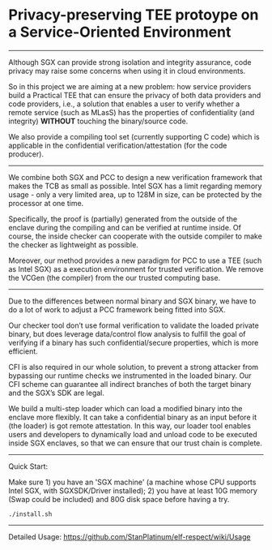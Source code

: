 # Privacy-preserving TEE protoype on a Service-Oriented Environment

***

Although SGX can provide strong isolation and integrity assurance, code privacy may raise some concerns when using it in cloud environments.

So in this project we are aiming at a new problem: how service providers build a Practical TEE that can ensure the privacy of both data providers and code providers, i.e., a solution that enables a user to verify whether a remote service (such as MLasS) has the properties of confidentiality (and integrity) **WITHOUT** touching the binary/source code.

We also provide a compiling tool set (currently supporting C code) which is applicable in the confidential verification/attestation (for the code producer).

***

We combine both SGX and PCC to design a new verification framework that makes the TCB as small as possible. Intel SGX has a limit regarding memory usage - only a very limited area, up to 128M in size, can be protected by the processor at one time.

Specifically, the proof is (partially) generated from the outside of the enclave during the compiling and can be verified at runtime inside. Of course, the inside checker can cooperate with the outside compiler to make the checker as lightweight as possible.

Moreover, our method provides a new paradigm for PCC to use a TEE (such as Intel SGX) as a execution environment for trusted verification. We remove the VCGen (the compiler) from the our trusted computing base. 

***

Due to the differences between normal binary and SGX binary, we have to do a lot of work to adjust a PCC framework being fitted into SGX.

Our checker tool don’t use formal verification to validate the loaded private binary, but does leverage data/control flow analysis to fulfill the goal of verifying if a binary has such confidential/secure properties, which is more efficient.

CFI is also required in our whole solution, to prevent a strong attacker from bypassing our runtime checks we instrumented in the loaded binary. Our CFI scheme can guarantee all indirect branches of both the target binary and the SGX’s SDK are legal. 

We build a multi-step loader which can load a modified binary into the enclave more flexibly. It can take a confidential binary as an input before it (the loader) is got remote attestation. In this way, our loader tool enables users and developers to dynamically load and unload code to be executed inside SGX enclaves, so that we can ensure that our trust chain is complete.

***

Quick Start:

Make sure 1) you have an 'SGX machine' (a machine whose CPU supports Intel SGX, with SGXSDK/Driver installed); 2) you have at least 10G memory (Swap could be included) and 80G disk space before having a try.

```
./install.sh
```
***

Detailed Usage: https://github.com/StanPlatinum/elf-respect/wiki/Usage
